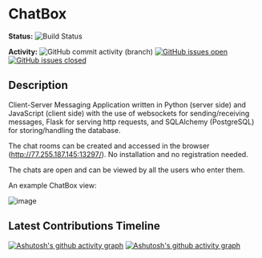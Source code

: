 # ChatBox
**Status:** ![Build Status](https://github.com/KajaBraz/ChatBox/actions/workflows/pythonapp.yml/badge.svg)

**Activity:** ![GitHub commit activity (branch)](https://img.shields.io/github/commit-activity/y/KajaBraz/ChatBox/master?color=yellow)
[![GitHub issues open](https://img.shields.io/github/issues/KajaBraz/ChatBox.svg?color=orange)]()
[![GitHub issues closed](https://img.shields.io/github/issues-closed-raw/KajaBraz/ChatBox.svg?color=blue)]()

## Description
Client-Server Messaging Application written in Python (server side) and JavaScript (client side) with the use of websockets for sending/receiving messages, Flask for serving http requests, and SQLAlchemy (PostgreSQL) for storing/handling the database.

The chat rooms can be created and accessed in the browser (http://77.255.187.145:13297/). No installation and no registration needed.

The chats are open and can be viewed by all the users who enter them.

An example ChatBox view:

![image](https://user-images.githubusercontent.com/58611238/122130476-f9899a80-ce37-11eb-8361-a4328a864315.png)

## Latest Contributions Timeline
[![Ashutosh's github activity graph](https://github-readme-activity-graph.vercel.app/graph?username=KajaBraz&theme=github-compact&height=200)](https://github.com/ashutosh00710/github-readme-activity-graph)
[![Ashutosh's github activity graph](https://github-readme-activity-graph.vercel.app/graph?username=JakubBraz&theme=github-compact&height=200)](https://github.com/ashutosh00710/github-readme-activity-graph)
